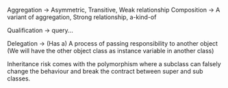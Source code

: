 Aggregation -> Asymmetric, Transitive, Weak relationship
Composition -> A variant of aggregation, Strong relationship, a-kind-of

Qualification -> query... 

Delegation -> (Has a) A process of passing responsibility to another object (We will have the other 
object class as instance variable in another class)

Inheritance risk comes with the polymorphism where a subclass can falsely change the behaviour and break
the contract between super and sub classes.



